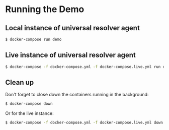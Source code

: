 # Running the Demo

## Local instance of universal resolver agent

```sh
$ docker-compose run demo
```

## Live instance of universal resolver agent

```sh
$ docker-compose -f docker-compose.yml -f docker-compose.live.yml run demo
```

## Clean up

Don't forget to close down the containers running in the background:

```sh
$ docker-compose down
```

Or for the live instance:

```sh
$ docker-compose -f docker-compose.yml -f docker-compose.live.yml down
```
